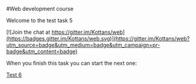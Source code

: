 #Web development course

Welcome to the test task 5


[![Join the chat at https://gitter.im/Kottans/web](https://badges.gitter.im/Kottans/web.svg)](https://gitter.im/Kottans/web?utm_source=badge&utm_medium=badge&utm_campaign=pr-badge&utm_content=badge)



When you finish this task you can start the next one:

[Test 6](https://github.com/Kottans/web/blob/master/README06.md)
